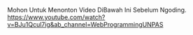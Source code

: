 Mohon Untuk Menonton Video DiBawah Ini Sebelum Ngoding.
https://www.youtube.com/watch?v=BJu1Qcul7ig&ab_channel=WebProgrammingUNPAS